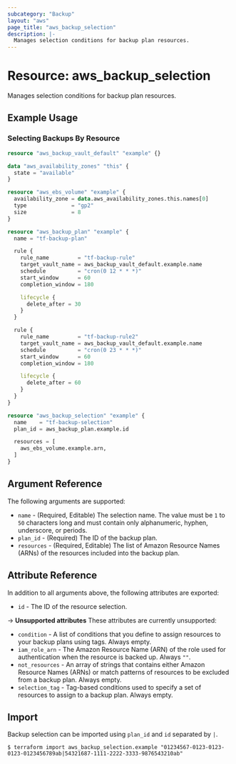 ```yaml
---
subcategory: "Backup"
layout: "aws"
page_title: "aws_backup_selection"
description: |-
  Manages selection conditions for backup plan resources.
---
```


# Resource: aws_backup_selection

Manages selection conditions for backup plan resources.

## Example Usage

### Selecting Backups By Resource

```terraform
resource "aws_backup_vault_default" "example" {}

data "aws_availability_zones" "this" {
  state = "available"
}

resource "aws_ebs_volume" "example" {
  availability_zone = data.aws_availability_zones.this.names[0]
  type              = "gp2"
  size              = 8
}

resource "aws_backup_plan" "example" {
  name = "tf-backup-plan"

  rule {
    rule_name         = "tf-backup-rule"
    target_vault_name = aws_backup_vault_default.example.name
    schedule          = "cron(0 12 * * *)"
    start_window      = 60
    completion_window = 180

    lifecycle {
      delete_after = 30
    }
  }

  rule {
    rule_name         = "tf-backup-rule2"
    target_vault_name = aws_backup_vault_default.example.name
    schedule          = "cron(0 23 * * *)"
    start_window      = 60
    completion_window = 180

    lifecycle {
      delete_after = 60
    }
  }
}

resource "aws_backup_selection" "example" {
  name    = "tf-backup-selection"
  plan_id = aws_backup_plan.example.id

  resources = [
    aws_ebs_volume.example.arn,
  ]
}
```

## Argument Reference

The following arguments are supported:

* `name` - (Required, Editable) The selection name. The value must be `1` to `50` characters long and must contain only alphanumeric, hyphen, underscore, or periods.
* `plan_id` - (Required) The ID of the backup plan.
* `resources` - (Required, Editable) The list of Amazon Resource Names (ARNs) of the resources included into the backup plan.

## Attribute Reference

In addition to all arguments above, the following attributes are exported:

* `id` - The ID of the resource selection.

->  **Unsupported attributes**
These attributes are currently unsupported:

* `condition` - A list of conditions that you define to assign resources to your backup plans using tags. Always empty.
* `iam_role_arn` -  The Amazon Resource Name (ARN) of the role used for authentication when the resource is backed up. Always `""`.
* `not_resources` - An array of strings that contains either Amazon Resource Names (ARNs) or match patterns of resources to be excluded from a backup plan. Always empty.
* `selection_tag` - Tag-based conditions used to specify a set of resources to assign to a backup plan. Always empty.

## Import

Backup selection can be imported using `plan_id` and `id` separated by `|`.

```
$ terraform import aws_backup_selection.example "01234567-0123-0123-0123-0123456789ab|54321687-1111-2222-3333-9876543210ab"
```
